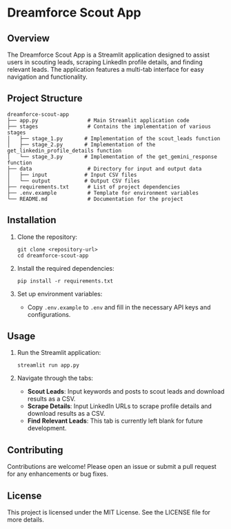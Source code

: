 # Dreamforce Scout App

## Overview
The Dreamforce Scout App is a Streamlit application designed to assist users in scouting leads, scraping LinkedIn profile details, and finding relevant leads. The application features a multi-tab interface for easy navigation and functionality.

## Project Structure
```
dreamforce-scout-app
├── app.py                # Main Streamlit application code
├── stages                # Contains the implementation of various stages
│   ├── stage_1.py       # Implementation of the scout_leads function
│   ├── stage_2.py       # Implementation of the get_linkedin_profile_details function
│   └── stage_3.py       # Implementation of the get_gemini_response function
├── data                  # Directory for input and output data
│   ├── input            # Input CSV files
│   └── output           # Output CSV files
├── requirements.txt      # List of project dependencies
├── .env.example          # Template for environment variables
└── README.md             # Documentation for the project
```

## Installation
1. Clone the repository:
   ```
   git clone <repository-url>
   cd dreamforce-scout-app
   ```

2. Install the required dependencies:
   ```
   pip install -r requirements.txt
   ```

3. Set up environment variables:
   - Copy `.env.example` to `.env` and fill in the necessary API keys and configurations.

## Usage
1. Run the Streamlit application:
   ```
   streamlit run app.py
   ```

2. Navigate through the tabs:
   - **Scout Leads**: Input keywords and posts to scout leads and download results as a CSV.
   - **Scrape Details**: Input LinkedIn URLs to scrape profile details and download results as a CSV.
   - **Find Relevant Leads**: This tab is currently left blank for future development.

## Contributing
Contributions are welcome! Please open an issue or submit a pull request for any enhancements or bug fixes.

## License
This project is licensed under the MIT License. See the LICENSE file for more details.